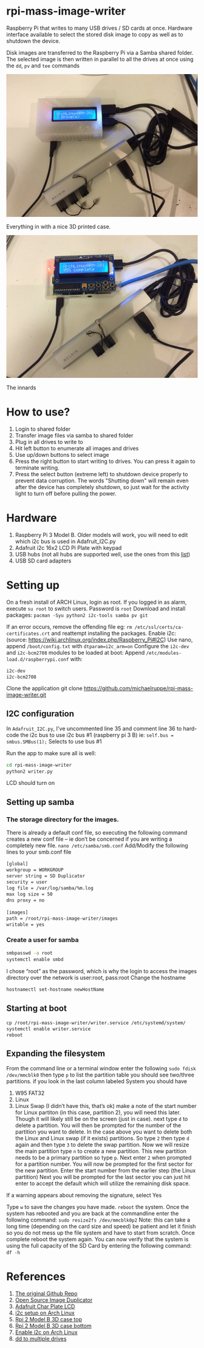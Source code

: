 # rpi-mass-image-writer

Raspberry Pi that writes to many USB drives / SD cards at once. Hardware interface available to select the stored disk image to copy as well as to shutdown the device. 

Disk images are transferred to the Raspberry Pi via a Samba shared folder. The selected image is then written in parallel to all the drives at once using the ```dd```, ```pv``` and ```tee``` commands 

![Screen](/photos/front-idle-with-case.jpg)

Everything in with a nice 3D printed case.

![Screen](/photos/front-writing-no-case.jpg)

The innards

# How to use?
1. Login to shared folder
2. Transfer image files via samba to shared folder
3. Plug in all drives to write to
4. Hit left button to enumerate all images and drives 
5. Use up/down buttons to select image
6. Press the right button to start writing to drives. You can press it again to terminate writing.
7. Press the select button (extreme left) to shutdown device properly to prevent data corruption. The words "Shutting down" will remain even after the device has completely shutdown, so just wait for the activity light to turn off before pulling the power.

# Hardware
1. Raspberry Pi 3 Model B. Older models will work, you will need to edit which i2c bus is used in Adafruit_I2C.py
2. Adafruit i2c 16x2 LCD Pi Plate with keypad
3. USB hubs (not all hubs are supported well, use the ones from this [list](http://elinux.org/RPi_Powered_USB_Hubs))
4. USB SD card adapters

# Setting up
On a fresh install of ARCH Linux, login as root. If you logged in as alarm, execute `su root` to switch users. Password is `root`
Download and install packages:
`pacman -Syu python2 i2c-tools samba pv git`

If an error occurs, remove the offending file eg: `rm /etc/ssl/certs/ca-certificates.crt` and reattempt installing the packages.
Enable i2c: (source: https://wiki.archlinux.org/index.php/Raspberry_Pi#I2C)
  Use nano, append `/boot/config.txt` with `dtparam=i2c_arm=on`
  Configure the `i2c-dev` and `i2c-bcm2708` modules to be loaded at boot:
  Append `/etc/modules-load.d/raspberrypi.conf` with:
  ```
  i2c-dev
  i2c-bcm2708
  ```

Clone the application
git clone https://github.com/michaelruppe/rpi-mass-image-writer.git

## I2C configuration
In `Adafruit_I2C.py`, I've uncommented line 35 and comment line 36 to hard-code the i2c bus to use i2c bus \#1 (raspberry pi 3 B)
ie: `self.bus = smbus.SMBus(1);` Selects to use bus \#1

Run the app to make sure all is well:
```bash
cd rpi-mass-image-writer
python2 writer.py
```

LCD should turn on
## Setting up samba
### The storage directory for the images. 
There is already a default conf file, so executing the following command creates a new conf file – ie don’t be concerned if you are writing a completely new file.
`nano /etc/samba/smb.conf`
Add/Modify the following lines to your smb.conf file
```
[global]
workgroup = WORKGROUP
server string = SD Duplicator
security = user
log file = /var/log/samba/%m.log
max log size = 50
dns proxy = no

[images]
path = /root/rpi-mass-image-writer/images
writable = yes
```

### Create a user for samba
```bash
smbpasswd -a root
systemctl enable smbd
```

I chose “root” as the password, which is why the login to access the images directory over the network is user:root, pass:root
Change the hostname
```
hostnamectl set-hostname newHostName
```


## Starting at boot
```
cp /root/rpi-mass-image-writer/writer.service /etc/systemd/system/
systemctl enable writer.service
reboot
```

## Expanding the filesystem

From the command line or a terminal window enter the following
`sudo fdisk /dev/mmcblk0`
then type `p` to list the partition table
you should see two/three partitions. if you look in the last column labeled System you should have
1.	W95 FAT32
2.	Linux
3.	Linux Swap (I didn’t have this, that’s ok)
make a note of the start number for Linux partiton (in this case, partition 2), you will need this later. Though it will likely still be on the screen (just in case).
next type `d` to delete a partition.
You will then be prompted for the number of the partition you want to delete. In the case above you want to delete both the Linux and Linux swap (if it exists) partitions.
So type `2`
then type `d` again and then type `3` to delete the swap partition.
Now we will resize the main partition
type `n` to create a new partition.
This new partition needs to be a primary partition so type `p`.
Next enter `2` when prompted for a partition number.
You will now be prompted for the first sector for the new partition. Enter the start number from the earlier step (the Linux partition)
Next you will be prompted for the last sector you can just hit enter to accept the default which will utilize the remaining disk space.

If a warning appears about removing the signature, select Yes

Type `w` to save the changes you have made.
`reboot` the system.
Once the system has rebooted and you are back at the commandline enter the following command:
`sudo resize2fs /dev/mmcblk0p2`
Note: this can take a long time (depending on the card size and speed) be patient and let it finish so you do not mess up the file system and have to start from scratch.
Once complete reboot the system again.
You can now verify that the system is using the full capacity of the SD Card by entering the following command:
`df -h`



# References
1. [The original Github Repo](https://github.com/algoaccess/rpi-mass-image-writer)
2. [Open Source Image Duplicator](https://github.com/rockandscissor/osid)
3. [Adafruit Char Plate LCD](https://learn.adafruit.com/adafruit-16x2-character-lcd-plus-keypad-for-raspberry-pi/overview)
4. [i2c setup on Arch Linux](http://cfedk.host.cs.st-andrews.ac.uk/site/?q=2013-pi)
5. [Rpi 2 Model B 3D case top](http://www.thingiverse.com/thing:588608)
6. [Rpi 2 Model B 3D case bottom](http://www.thingiverse.com/thing:582366)
7. [Enable i2c on Arch Linux](http://archlinuxarm.org/forum/viewtopic.php?f=31&t=8330)
8. [dd to multiple drives](https://joshhead.wordpress.com/2011/08/04/multiple-output-files-with-dd-utility/)
